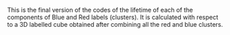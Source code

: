 This is the final version of the codes of the lifetime of each of the components of Blue and Red labels (clusters). It is calculated with respect to a 3D labelled cube obtained after combining all the red and blue clusters. 
